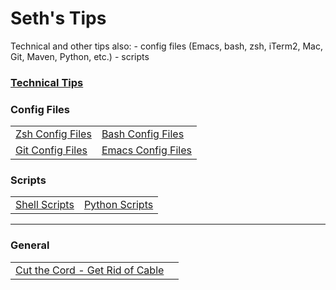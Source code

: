 # Seth's Tips

Technical and other tips also:
    - config files (Emacs, bash, zsh, iTerm2, Mac, Git, Maven, Python, etc.)
    - scripts

### [Technical Tips](https://github.com/sethfuller/tips/blob/main/tech_tips/README.md)

### Config Files
|                                                                             |                                                                                 |
|-----------------------------------------------------------------------------|---------------------------------------------------------------------------------|
| [Zsh Config Files](https://github.com/sethfuller/tips/tree/main/config/Zsh) | [Bash Config Files](https://github.com/sethfuller/tips/tree/main/config/Bash)   |
| [Git Config Files](https://github.com/sethfuller/tips/tree/main/config/Git) | [Emacs Config Files](https://github.com/sethfuller/tips/tree/main/config/Emacs) |

### Scripts
|                                                                                |                                                                                  |
|--------------------------------------------------------------------------------|----------------------------------------------------------------------------------|
| [Shell Scripts](https://github.com/sethfuller/tips/tree/main/scripts/shell) | [Python Scripts](https://github.com/sethfuller/tips/tree/main/scripts/python) |

______________________

### General
|                                                                                      |   |
|--------------------------------------------------------------------------------------|---|
| [Cut the Cord - Get Rid of Cable](https://github.com/sethfuller/tips/blob/main/General/cut_the_cord.md) |   |
